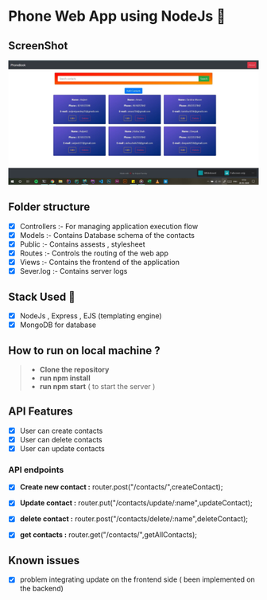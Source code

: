 # Phone Web App using NodeJs :rocket:

## ScreenShot
![Home](screenshots/home.jpg)

## Folder structure
- [x] Controllers :- For managing application execution flow
- [x] Models :- Contains Database schema of the contacts
- [x] Public :- Contains assests , stylesheet 
- [x] Routes :- Controls the routing of the web app
- [x] Views :- Contains the frontend of the application
- [x] Sever.log :- Contains server logs 

## Stack Used :muscle:
- [x] NodeJs , Express , EJS (templating engine)
- [x] MongoDB for database

## How to run on local machine ?
> - **Clone the repository**
> - **run npm install**
> - **run npm start** ( to start the server )

## API Features 
- [x] User can create contacts 
- [x] User can delete contacts
- [x] User can update contacts

### API endpoints
- [x] **Create new contact :** router.post("/contacts/",createContact);
- [x] **Update contact :** router.put("/contacts/update/:name",updateContact);
- [x] **delete contact :** router.post("/contacts/delete/:name",deleteContact);
- [x] **get contacts :** router.get("/contacts/",getAllContacts);


## Known issues
- [x] problem integrating update on the frontend side ( been implemented on the backend)
